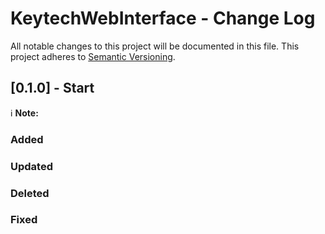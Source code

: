 # KeytechWebInterface - Change Log

All notable changes to this project will be documented in this file.
This project adheres to [Semantic Versioning](https://semver.org/).

## [0.1.0] - Start

ℹ️ **Note:**

### Added

### Updated

### Deleted


### Fixed

